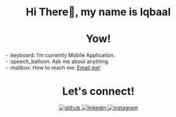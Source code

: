 <h1 align="center">Hi There👋, my name is Iqbaal</h1>
<h1 align="center">Yow! </h1>
<p>
    - :keyboard: I’m currently Mobile Application. </br>
    - :speech_balloon: Ask me about anything.</br>
    - :mailbox: How to reach me: <a href="iqbaal230902@gmail.com">Email me!</a>  </br>
<p>
    
<h1 align="center">Let's connect! </h1>
<div align="center">
<a href="https://github.com/iqbaal230902" target="_blank">
<img src=https://img.shields.io/badge/github-%2324292e.svg?&style=for-the-badge&logo=github&logoColor=white alt=github style="margin-bottom: 5px;" />
</a>
<a href="https://www.linkedin.com/in/iqbalul-hidayatus-sholihin-a-289009290/" target="_blank">
<img src=https://img.shields.io/badge/linkedin-%231E77B5.svg?&style=for-the-badge&logo=linkedin&logoColor=white alt=linkedin style="margin-bottom: 5px;" />
</a>
<a href="https://instagram.com/iqbal_aljahr" target="_blank">
<img src=https://img.shields.io/badge/instagram-%23000000.svg?&style=for-the-badge&logo=instagram&logoColor=white alt=instagram style="margin-bottom: 5px;" />
</a>  
</div>  

<br/>
